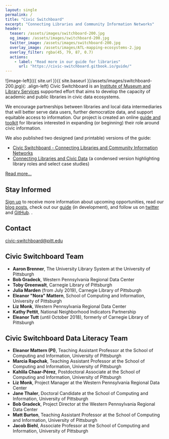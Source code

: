 ```yaml
---
layout: single 
permalink: /
title: "Civic Switchboard"
excerpt: "Connecting Libraries and Community Information Networks"
header:
  teaser: /assets/images/switchboard-200.jpg
  og_image: /assets/images/switchboard-200.jpg
  twitter_image: /assets/images/switchboard-200.jpg
  overlay_image: /assets/images/ATL-mapping-ecosystems-2.jpg
  overlay_filter: rgba(45, 79, 87, 0.7)
  actions:
    - label: "Read more in our guide for libraries"
      url: "https://civic-switchboard.gitbook.io/guide/"
---
```



![image-left]({{ site.url }}{{ site.baseurl }}/assets/images/switchboard-200.jpg){: .align-left} 
Civic Switchboard is an [Institute of Museum and Library Services](https://www.imls.gov) supported effort that aims to develop the capacity of academic and public libraries in civic data ecosystems.

We encourage partnerships between libraries and local data intermediaries that will better serve data users, further democratize data, and support equitable access to information. Our project is created an online [guide and toolkit](https://civic-switchboard.gitbook.io/guide/) for libraries interested in expanding (or beginning) their role around civic information.

We also published two designed (and printable) versions of the guide: 
* [Civic Switchboard - Connecting Libraries and Community Information Networks](https://civic-switchboard.github.io/assets/guide/Civic_Switchboard_Guide.pdf) 
* [Connecting Libraries and Civic Data](https://civic-switchboard.github.io/assets/guide/Connecting_Libraries_and_Civic_Data.pdf) (a condensed version highlighting library roles and select case studies) 



[Read more...](/about/)

## Stay Informed

[Sign up](http://eepurl.com/dceWk9) to receive more information about upcoming opportunities, read our [blog posts](/blog/), check out our [guide](https://civic-switchboard.gitbooks.io/guide/content/) (in development), and follow us on [twitter](https://twitter.com/civicswitch) and [GitHub](https://github.com/orgs/civic-switchboard/).
.

## Contact

[civic-switchboard@pitt.edu](mailto:civic-switchboard@pitt.edu)

## Civic Switchboard Team

*  **Aaron Brenner**, The University Library System at the University of Pittsburgh
*  **Bob Gradeck**, Western Pennsylvania Regional Data Center
*  **Toby Greenwalt**, Carnegie Library of Pittsburgh
*  **Julia Marden** (from July 2019), Carnegie Library of Pittsburgh 
*  **Eleanor "Nora" Mattern**, School of Computing and Information, University of Pittsburgh
*  **Liz Monk**, Western Pennsylvania Regional Data Center
*  **Kathy Pettit**, National Neighborhood Indicators Partnership
*  **Eleanor Tutt** (until October 2018), formerly of Carnegie Library of Pittsburgh 

## Civic Switchboard Data Literacy Team

*  **Eleanor Mattern (PI)**, Teaching Assistant Professor at the School of Computing and Information, University of Pittsburgh
*  **Marcia Rapchak**, Teaching Assistant Professor at the School of Computing and Information, University of Pittsburgh
*  **Kahlila Chaar-Pérez**, Postdoctoral Associate at the School of Computing and Information, University of Pittsburgh
*  **Liz Monk**, Project Manager at the Western Pennsylvania Regional Data Center
*  **Jane Thaler**, Doctoral Candidate at the School of Computing and Information, University of Pittsburgh
*  **Bob Gradeck**, Project Director at the Western Pennsylvania Regional Data Center
*  **Matt Burton**, Teaching Assistant Professor at the School of Computing and Information, University of Pittsburgh
*  **Jacob Biehl**, Associate Professor at the School of Computing and Information, University of Pittsburgh

